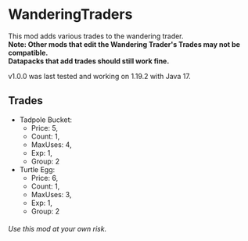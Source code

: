﻿# WanderingTraders  
This mod adds various trades to the wandering trader.  
**Note: Other mods that edit the Wandering Trader's Trades may not be compatible.**  
**Datapacks that add trades should still work fine.**  

v1.0.0 was last tested and working on 1.19.2 with Java 17.  

## Trades
* Tadpole Bucket:
    - Price: 5,
    - Count: 1,
    - MaxUses: 4,
    - Exp: 1,
    - Group: 2
* Turtle Egg:
    - Price: 6,
    - Count: 1,
    - MaxUses: 3,
    - Exp: 1,
    - Group: 2

###### Use this mod at your own risk.
